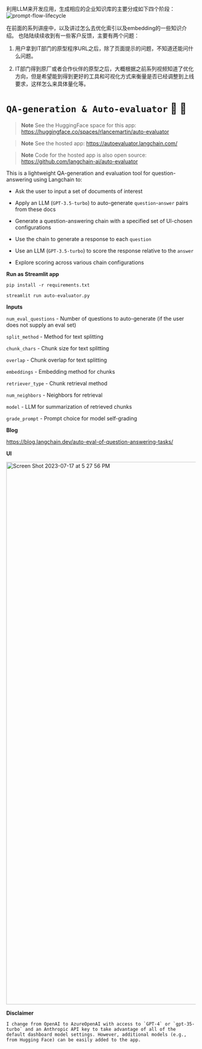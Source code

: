 利用LLM来开发应用，生成相应的企业知识库的主要分成如下四个阶段：
![prompt-flow-lifecycle](https://github.com/huqianghui/QA-generation-auto-evaluator/assets/7360524/7133c99d-95a3-45e8-9dbb-fb3f345b7b95)

在前面的系列讲座中，以及讲过怎么去优化索引以及embedding的一些知识介绍。
也陆陆续续收到有一些客户反馈，主要有两个问题：

1. 用户拿到IT部门的原型程序URL之后，除了页面提示的问题，不知道还能问什么问题。

2. IT部门得到原厂或者合作伙伴的原型之后，大概根据之前系列视频知道了优化方向，但是希望能到得到更好的工具和可视化方式来衡量是否已经调整到上线要求，这样怎么来具体量化等。


# `QA-generation & Auto-evaluator` :brain: :memo:

> **Note**
> See the HuggingFace space for this app: https://huggingface.co/spaces/rlancemartin/auto-evaluator

> **Note**
> See the hosted app: https://autoevaluator.langchain.com/

> **Note**
> Code for the hosted app is also open source: https://github.com/langchain-ai/auto-evaluator

This is a lightweight QA-generation and evaluation tool for question-answering using Langchain to:

- Ask the user to input a set of documents of interest

- Apply an LLM (`GPT-3.5-turbo`) to auto-generate `question`-`answer` pairs from these docs

- Generate a question-answering chain with a specified set of UI-chosen configurations

- Use the chain to generate a response to each `question`

- Use an LLM (`GPT-3.5-turbo`) to score the response relative to the `answer`

- Explore scoring across various chain configurations

**Run as Streamlit app**

`pip install -r requirements.txt`

`streamlit run auto-evaluator.py`

**Inputs**

`num_eval_questions` - Number of questions to auto-generate (if the user does not supply an eval set)

`split_method` - Method for text splitting

`chunk_chars` - Chunk size for text splitting
 
`overlap` - Chunk overlap for text splitting
  
`embeddings` - Embedding method for chunks
 
`retriever_type` - Chunk retrieval method

`num_neighbors` - Neighbors for retrieval 

`model` - LLM for summarization of retrieved chunks 

`grade_prompt` - Prompt choice for model self-grading

**Blog**

https://blog.langchain.dev/auto-eval-of-question-answering-tasks/

**UI**

<img width="1440" alt="Screen Shot 2023-07-17 at 5 27 56 PM" src="https://github.com/huqianghui/auto-evaluator/assets/7360524/b2e474b6-b0bc-4f01-af36-89f2e4a8daaa">


**Disclaimer**

```I change from OpenAI to AzureOpenAI with access to `GPT-4` or `gpt-35-turbo` and an Anthropic API key to take advantage of all of the default dashboard model settings. However, additional models (e.g., from Hugging Face) can be easily added to the app.```
